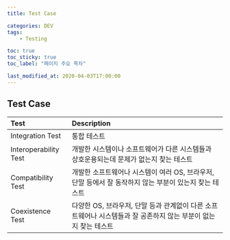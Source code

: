 ```yaml
---
title: Test Case

categories: DEV
tags:
    - Testing

toc: true
toc_sticky: true
toc_label: "페이지 주요 목차"

last_modified_at: 2020-04-03T17:00:00
---
```


## Test Case ##

| Test | Description |
| :--- | :---------- |
| Integration Test | 통합 테스트
| Interoperability Test | 개발한 시스템이나 소프트웨어가 다른 시스템들과 상호운용되는데 문제가 없는지 찾는 테스트 |
| Compatibility Test | 개발한 소프트웨어나 시스템이 여러 OS, 브라우저, 단말 등에서 잘 동작하지 않는 부분이 있는지 찾는 테스트 |
| Coexistence Test | 다양한 OS, 브라우저, 단말 등과 관계없이 다른 소프트웨어나 시스템들과 잘 공존하지 않는 부분이 없는지 찾는 테스트 |
